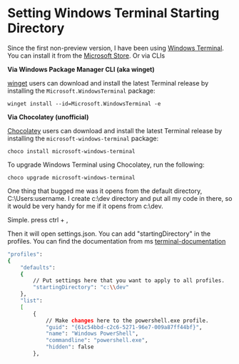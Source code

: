 # Setting Windows Terminal Starting Directory

Since the first non-preview version, I have been using [Windows Terminal](https://github.com/Microsoft/Terminal). You can install it from the [Microsoft Store](https://aka.ms/terminal). Or via CLIs

**Via Windows Package Manager CLI \(aka winget\)**

[winget](https://github.com/microsoft/winget-cli) users can download and install the latest Terminal release by installing the `Microsoft.WindowsTerminal` package:

```text
winget install --id=Microsoft.WindowsTerminal -e
```

**Via Chocolatey \(unofficial\)**

[Chocolatey](https://chocolatey.org/) users can download and install the latest Terminal release by installing the `microsoft-windows-terminal` package:

```text
choco install microsoft-windows-terminal
```

To upgrade Windows Terminal using Chocolatey, run the following:

```text
choco upgrade microsoft-windows-terminal
```

One thing that bugged me was it opens from the default directory, C:\Users\:username. I create c:\dev directory and put all my code in there, so it would be very handy for me if it opens from c:\dev.

Simple. press ctrl + , 

Then it will open settings.json. You can add "startingDirectory" in the profiles. You can find the documentation from ms [terminal-documentation](https://aka.ms/terminal-documentation)

```bash
"profiles":
{
    "defaults":
    {
        // Put settings here that you want to apply to all profiles.
        "startingDirectory": "c:\\dev"
    },
    "list":
    [
        {
            // Make changes here to the powershell.exe profile.
            "guid": "{61c54bbd-c2c6-5271-96e7-009a87ff44bf}",
            "name": "Windows PowerShell",
            "commandline": "powershell.exe",
            "hidden": false
        },
```

